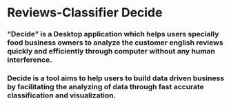 # Reviews-Classifier Decide
<h3>“Decide” is a Desktop application which helps users specially food business owners to analyze the customer
english reviews quickly and efficiently through computer without any human interference.</h3>
<h3>Decide is a tool aims to help users to build data driven business by facilitating the analyzing of data through
fast accurate classification and visualization.</h3>
